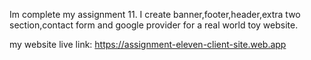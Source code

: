 Im complete my assignment 11.
I create banner,footer,header,extra two section,contact form and google provider for a real world toy website.

my website live link: https://assignment-eleven-client-site.web.app